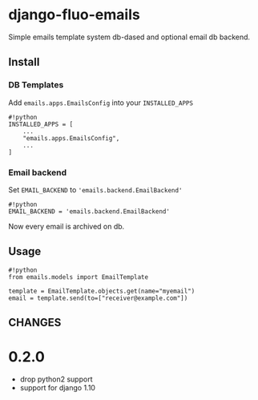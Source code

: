 # django-fluo-emails #

Simple emails template system db-dased and optional email db backend.


## Install ##

### DB Templates ###
Add `emails.apps.EmailsConfig` into your `INSTALLED_APPS`

```
#!python
INSTALLED_APPS = [
    ...
    "emails.apps.EmailsConfig",
    ...
]
```

### Email backend ###

Set `EMAIL_BACKEND` to `'emails.backend.EmailBackend'`

```
#!python
EMAIL_BACKEND = 'emails.backend.EmailBackend'
```
Now every email is archived on db.


## Usage ##

```
#!python
from emails.models import EmailTemplate

template = EmailTemplate.objects.get(name="myemail")
email = template.send(to=["receiver@example.com"])
```


## CHANGES ##


0.2.0
=====


* drop python2 support
* support for django 1.10
